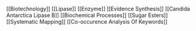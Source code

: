 [[Biotechnology]]
[[Lipase]]
[[Enzyme]]
[[Evidence Synthesis]]
[[Candida Antarctica Lipase B]]
[[Biochemical Processes]]
[[Sugar Esters]]
[[Systematic Mapping]]
[[Co-occurence Analysis Of Keywords]]

